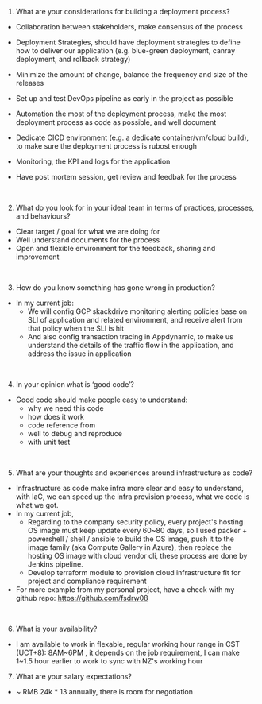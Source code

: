 1.	What are your considerations for building a deployment process?
- Collaboration between stakeholders, make consensus of the process

- Deployment Strategies, should have deployment strategies to define how to deliver our application (e.g. blue-green deployment, canray deployment, and rollback strategy)

- Minimize the amount of change, balance the frequency and size of the releases

- Set up and test DevOps pipeline as early in the project as possible

- Automation the most of the deployment process, make the most deployment process as code as possible, and well document

- Dedicate CICD environment (e.g. a dedicate container/vm/cloud build), to make sure the deployment process is rubost enough

- Monitoring, the KPI and logs for the application

- Have post mortem session, get review and feedbak for the process

</br>

2.	What do you look for in your ideal team in terms of practices, processes, and behaviours?
- Clear target / goal for what we are doing for
- Well understand documents for the process
- Open and flexible environment for the feedback, sharing and improvement

</br>

3.	How do you know something has gone wrong in production?
- In my current job:
  - We will config GCP skackdrive monitoring alerting policies base on SLI of application and related environment, and receive alert from that policy when the SLI is hit
  - And also config transaction tracing in Appdynamic, to make us understand the details of the traffic flow in the application, and address the issue in application
  
</br>

4.	In your opinion what is ‘good code’?
- Good code should make people easy to understand: 
  - why we need this code
  - how does it work
  - code reference from
  - well to debug and reproduce
  - with unit test

</br>

5.	What are your thoughts and experiences around infrastructure as code?
- Infrastructure as code make infra more clear and easy to understand, with IaC, we can speed up the infra provision process, what we code is what we got.
- In my current job, 
  - Regarding to the company security policy, every project's hosting OS image must keep update every 60~80 days, so I used packer + powershell / shell / ansible to build the OS image, push it to the image family (aka Compute Gallery in Azure), then replace the hosting OS image with cloud vendor cli, these process are done by Jenkins pipeline.
  - Develop terraform module to provision cloud infrastructure fit for project and compliance requirement
- For more example from my personal project, have a check with my github repo: https://github.com/fsdrw08

</br>

6.	What is your availability?
- I am available to work in flexable, regular working hour range in CST (UCT+8): 8AM~6PM , it depends on the job requirement, I can make 1~1.5 hour earlier to work to sync with NZ's working hour

7.	What are your salary expectations?
- ~ RMB 24k * 13 annually, there is room for negotiation